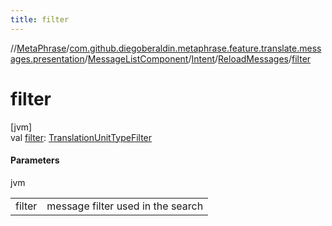 ```yaml
---
title: filter
---
```

//[MetaPhrase](../../../../../index.html)/[com.github.diegoberaldin.metaphrase.feature.translate.messages.presentation](../../../index.html)/[MessageListComponent](../../index.html)/[Intent](../index.html)/[ReloadMessages](index.html)/[filter](filter.html)



# filter



[jvm]\
val [filter](filter.html): [TranslationUnitTypeFilter](../../../../com.github.diegoberaldin.metaphrase.domain.project.data/-translation-unit-type-filter/index.html)



#### Parameters


jvm

| | |
|---|---|
| filter | message filter used in the search |




